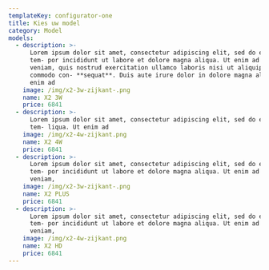 ```yaml
---
templateKey: configurator-one
title: Kies uw model
category: Model
models:
  - description: >-
      Lorem ipsum dolor sit amet, consectetur adipiscing elit, sed do eiusmod
      tem- por incididunt ut labore et dolore magna aliqua. Ut enim ad minim
      veniam, quis nostrud exercitation ullamco laboris nisi ut aliquip ex ea
      commodo con- **sequat**. Duis aute irure dolor in dolore magna aliqua. Ut
      enim ad
    image: /img/x2-3w-zijkant-.png
    name: X2 3W
    price: 6841
  - description: >-
      Lorem ipsum dolor sit amet, consectetur adipiscing elit, sed do eiusmod
      tem- liqua. Ut enim ad
    image: /img/x2-4w-zijkant.png
    name: X2 4W
    price: 6841
  - description: >-
      Lorem ipsum dolor sit amet, consectetur adipiscing elit, sed do eiusmod
      tem- por incididunt ut labore et dolore magna aliqua. Ut enim ad minim
      veniam,
    image: /img/x2-3w-zijkant-.png
    name: X2 PLUS
    price: 6841
  - description: >-
      Lorem ipsum dolor sit amet, consectetur adipiscing elit, sed do eiusmod
      tem- por incididunt ut labore et dolore magna aliqua. Ut enim ad minim
      veniam,
    image: /img/x2-4w-zijkant.png
    name: X2 HD
    price: 6841
---
```


